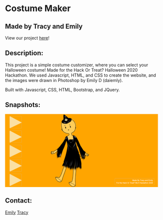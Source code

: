 # Costume Maker
## Made by Tracy and Emily
View our project <a href="https://murmuring-garden-98294.herokuapp.com/">here</a>!

## Description:
This project is a simple costume customizer, where you can select your Halloween costume! Made for the Hack Or Treat? Halloween 2020 Hackathon. We used Javascript,
HTML, and CSS to create the website, and the images were drawn in Photoshop by Emily D (daiemly).

Built with Javascript, CSS, HTML, Bootstrap, and JQuery.

## Snapshots:
<img src="img/snapshot.png">

## Contact:
<a href="www.github.com/daiemly">Emily</a>
<a href="www.github.com/1tracy">Tracy</a>
